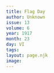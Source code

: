 ```yaml
---
title: Flag Day
author: Unknown
issue: 13
volume: 6
year: 1917
month: 23
day: VI
tags:
layout: page.njk
image:
---
```





